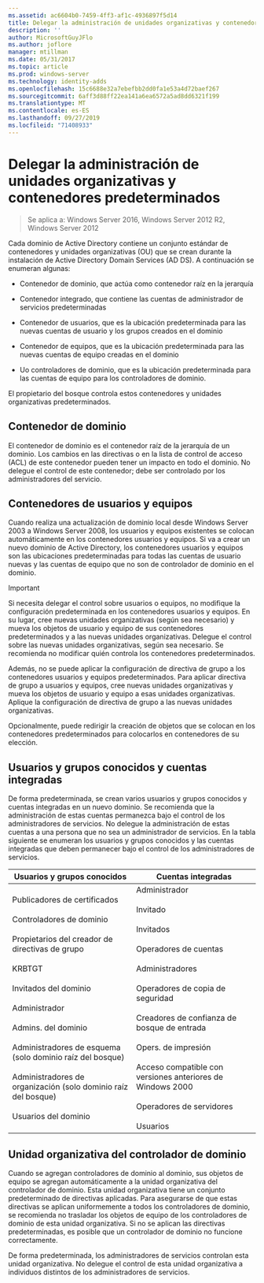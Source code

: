 ```yaml
---
ms.assetid: ac6604b0-7459-4ff3-af1c-4936897f5d14
title: Delegar la administración de unidades organizativas y contenedores predeterminados
description: ''
author: MicrosoftGuyJFlo
ms.author: joflore
manager: mtillman
ms.date: 05/31/2017
ms.topic: article
ms.prod: windows-server
ms.technology: identity-adds
ms.openlocfilehash: 15c6688e32a7ebefbb2dd0fa1e53a4d72baef267
ms.sourcegitcommit: 6aff3d88ff22ea141a6ea6572a5ad8dd6321f199
ms.translationtype: MT
ms.contentlocale: es-ES
ms.lasthandoff: 09/27/2019
ms.locfileid: "71408933"
---
```

# <a name="delegating-administration-of-default-containers-and-ous"></a>Delegar la administración de unidades organizativas y contenedores predeterminados

>Se aplica a: Windows Server 2016, Windows Server 2012 R2, Windows Server 2012

Cada dominio de Active Directory contiene un conjunto estándar de contenedores y unidades organizativas (OU) que se crean durante la instalación de Active Directory Domain Services (AD DS). A continuación se enumeran algunas:  
  
-   Contenedor de dominio, que actúa como contenedor raíz en la jerarquía  
  
-   Contenedor integrado, que contiene las cuentas de administrador de servicios predeterminadas  
  
-   Contenedor de usuarios, que es la ubicación predeterminada para las nuevas cuentas de usuario y los grupos creados en el dominio  
  
-   Contenedor de equipos, que es la ubicación predeterminada para las nuevas cuentas de equipo creadas en el dominio  
  
-   Uo controladores de dominio, que es la ubicación predeterminada para las cuentas de equipo para los controladores de dominio.  
  
El propietario del bosque controla estos contenedores y unidades organizativas predeterminados.  
  
## <a name="domain-container"></a>Contenedor de dominio  
El contenedor de dominio es el contenedor raíz de la jerarquía de un dominio. Los cambios en las directivas o en la lista de control de acceso (ACL) de este contenedor pueden tener un impacto en todo el dominio. No delegue el control de este contenedor; debe ser controlado por los administradores del servicio.  
  
## <a name="users-and-computers-containers"></a>Contenedores de usuarios y equipos  
Cuando realiza una actualización de dominio local desde Windows Server 2003 a Windows Server 2008, los usuarios y equipos existentes se colocan automáticamente en los contenedores usuarios y equipos. Si va a crear un nuevo dominio de Active Directory, los contenedores usuarios y equipos son las ubicaciones predeterminadas para todas las cuentas de usuario nuevas y las cuentas de equipo que no son de controlador de dominio en el dominio.  
  
> [!IMPORTANT]  
> Si necesita delegar el control sobre usuarios o equipos, no modifique la configuración predeterminada en los contenedores usuarios y equipos. En su lugar, cree nuevas unidades organizativas (según sea necesario) y mueva los objetos de usuario y equipo de sus contenedores predeterminados y a las nuevas unidades organizativas. Delegue el control sobre las nuevas unidades organizativas, según sea necesario. Se recomienda no modificar quién controla los contenedores predeterminados.  
  
Además, no se puede aplicar la configuración de directiva de grupo a los contenedores usuarios y equipos predeterminados. Para aplicar directiva de grupo a usuarios y equipos, cree nuevas unidades organizativas y mueva los objetos de usuario y equipo a esas unidades organizativas. Aplique la configuración de directiva de grupo a las nuevas unidades organizativas.  
  
Opcionalmente, puede redirigir la creación de objetos que se colocan en los contenedores predeterminados para colocarlos en contenedores de su elección.  
  
## <a name="well-known-users-and-groups-and-built-in-accounts"></a>Usuarios y grupos conocidos y cuentas integradas  
De forma predeterminada, se crean varios usuarios y grupos conocidos y cuentas integradas en un nuevo dominio. Se recomienda que la administración de estas cuentas permanezca bajo el control de los administradores de servicios. No delegue la administración de estas cuentas a una persona que no sea un administrador de servicios. En la tabla siguiente se enumeran los usuarios y grupos conocidos y las cuentas integradas que deben permanecer bajo el control de los administradores de servicios.  
  
|Usuarios y grupos conocidos|Cuentas integradas|  
|--------------------------------|----------------------|  
|Publicadores de certificados<br /><br />Controladores de dominio<br /><br />Propietarios del creador de directivas de grupo<br /><br />KRBTGT<br /><br />Invitados del dominio<br /><br />Administrador<br /><br />Admins. del dominio<br /><br />Administradores de esquema (solo dominio raíz del bosque)<br /><br />Administradores de organización (solo dominio raíz del bosque)<br /><br />Usuarios del dominio|Administrador<br /><br />Invitado<br /><br />Invitados<br /><br />Operadores de cuentas<br /><br />Administradores<br /><br />Operadores de copia de seguridad<br /><br />Creadores de confianza de bosque de entrada<br /><br />Opers. de impresión<br /><br />Acceso compatible con versiones anteriores de Windows 2000<br /><br />Operadores de servidores<br /><br />Usuarios|  
  
## <a name="domain-controller-ou"></a>Unidad organizativa del controlador de dominio  
Cuando se agregan controladores de dominio al dominio, sus objetos de equipo se agregan automáticamente a la unidad organizativa del controlador de dominio. Esta unidad organizativa tiene un conjunto predeterminado de directivas aplicadas. Para asegurarse de que estas directivas se aplican uniformemente a todos los controladores de dominio, se recomienda no trasladar los objetos de equipo de los controladores de dominio de esta unidad organizativa. Si no se aplican las directivas predeterminadas, es posible que un controlador de dominio no funcione correctamente.  
  
De forma predeterminada, los administradores de servicios controlan esta unidad organizativa. No delegue el control de esta unidad organizativa a individuos distintos de los administradores de servicios.  
  


